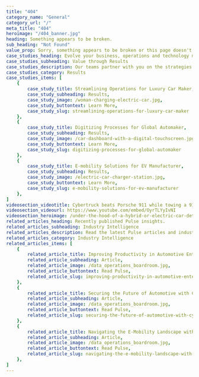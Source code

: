 ```yaml
---
title: "404"
category_name: "General"
category_url: "/"
meta_title: "404"
heroimage: "/404_banner.jpg"
heading: Something appears to be broken.
sub_heading: "Not Found"
value_prop: Sorry, something appears to be broken or this page doesn't seem to exist. Our team has been sent an email about this so if you check back in a couple of days, hopefully it has been resolved. In the mean time, you can contact us through our Contact Page.
case_studies_heading: Evolve your business, operations and technology models.
case_studies_subheading: Value through Results
case_studies_description: Our teams partner with you on the strategies and solutions to transform your company.
case_studies_category: Results
case_studies_items: [
	{
		case_study_title: Streamlining Operations for Luxury Car Maker,
		case_study_subheading: Results,
		case_study_image: /woman-charging-electric-car.jpg,
		case_study_buttontext: Learn More,
		case_study_slug: streamlining-operations-for-luxury-car-maker
	},
	{
		case_study_title: Digitizing Processes for Global Automaker,
		case_study_subheading: Results,
		case_study_image: /car-dashboard-with-a-digital-touchscreen.jpg,
		case_study_buttontext: Learn More,
		case_study_slug: digitizing-processes-for-global-automaker
	},
	{
		case_study_title: E-mobility Solutions for EV Manufacturer,
		case_study_subheading: Results,
		case_study_image: /electric-car-charger-station.jpg,
		case_study_buttontext: Learn More,
		case_study_slug: e-mobility-solutions-for-ev-manufacturer
	},
]
videosection_videotitle: Cybertruck beats Porsche 911 while towing a 911
videosection_videourl: https://www.youtube.com/embed/OyrTLYyIvNI
videosection_heroimage: /under-the-hood-of-a-hybrid-or-electric-car-detail.jpg
related_articles_heading: Recently published Pulse insights.
related_articles_subheading: Industry Intelligence
related_articles_description: Read the latest Pulse articles and industry insights.
related_articles_category: Industry Intelligence
related_articles_items: [
	{
		related_article_title: Improving Productivity in Automotive Enterprises,
		related_article_subheading: Article,
		related_article_image: /data_operations_boardroom.jpg,
		related_article_buttontext: Read Pulse,
		related_article_slug: improving-productivity-in-automotive-enterprises
	},
	{
		related_article_title: Securing the Future of Automotive with Cybersecurity,
		related_article_subheading: Article,
		related_article_image: /data_operations_boardroom.jpg,
		related_article_buttontext: Read Pulse,
		related_article_slug: securing-the-future-of-automotive-with-cybersecurity
	},
	{
		related_article_title: Navigating the E-Mobility Landscape with Maven,
		related_article_subheading: Article,
		related_article_image: /data_operations_boardroom.jpg,
		related_article_buttontext: Read Pulse,
		related_article_slug: navigating-the-e-mobility-landscape-with-maven
	},
]
---
```

